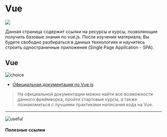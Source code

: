  # Vue
![](https://github.com/js-machine/dashboard/blob/master/knowledge-map/images/advanced-map.png)

Данная страница содержит ссылки на ресурсы и курсы, позволяющие получить базовые знания по vue.js. После изучения материала, Вы будете свободно разбираться в данных технологиях и научитесь строить одностраничные приложения (Single Page Application - SPA).

## Vue

![choice]

* [Официальная документация по Vue.js](https://vuejs.org/)

> На официальной документации можно найти все возможности данного фреймворка, пройти стартовые курсы, а также познакомиться с лучшими практиками написания кода на Vue.

---
![useful]

#### Полезные ссылки


[important]: https://github.com/js-machine/dashboard/blob/master/knowledge-map/images/important.png
[choice]: https://github.com/js-machine/dashboard/blob/master/knowledge-map/images/choice.png
[useful]: https://github.com/js-machine/dashboard/blob/master/knowledge-map/images/useful.png

